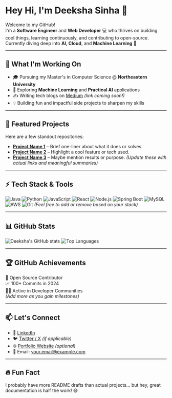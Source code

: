 # Hey Hi, I'm Deeksha Sinha 👋

Welcome to my GitHub!  
I'm a **Software Engineer** and **Web Developer** 💻 who thrives on building cool things, learning continuously, and contributing to open-source.  
Currently diving deep into **AI, Cloud**, and **Machine Learning** 🚀

---

## 🚀 What I'm Working On

- 🎓 Pursuing my Master's in Computer Science @ **Northeastern University**
- 🤖 Exploring **Machine Learning** and **Practical AI** applications
- ✍️ Writing tech blogs on [Medium](https://your-medium-link.com) *(link coming soon!)*
- 💡 Building fun and impactful side projects to sharpen my skills

---

## 📌 Featured Projects

Here are a few standout repositories:

- [**Project Name 1**](https://github.com/DeekshaSinha05/your-project1) – Brief one-liner about what it does or solves.
- [**Project Name 2**](https://github.com/DeekshaSinha05/your-project2) – Highlight a cool feature or tech used.
- [**Project Name 3**](https://github.com/DeekshaSinha05/your-project3) – Maybe mention results or purpose.
*(Update these with actual links and meaningful summaries)*

---

## ⚡ Tech Stack & Tools

![Java](https://img.shields.io/badge/Java-ED8B00?style=flat&logo=java&logoColor=white)
![Python](https://img.shields.io/badge/Python-3776AB?style=flat&logo=python&logoColor=white)
![JavaScript](https://img.shields.io/badge/JavaScript-F7DF1E?style=flat&logo=javascript&logoColor=black)
![React](https://img.shields.io/badge/React-20232A?style=flat&logo=react&logoColor=61DAFB)
![Node.js](https://img.shields.io/badge/Node.js-339933?style=flat&logo=nodedotjs&logoColor=white)
![Spring Boot](https://img.shields.io/badge/Spring%20Boot-6DB33F?style=flat&logo=spring-boot&logoColor=white)
![MySQL](https://img.shields.io/badge/MySQL-00758F?style=flat&logo=mysql&logoColor=white)
![AWS](https://img.shields.io/badge/AWS-232F3E?style=flat&logo=amazon-aws&logoColor=white)
![Git](https://img.shields.io/badge/Git-F05032?style=flat&logo=git&logoColor=white)
*(Feel free to add or remove based on your stack)*

---

## 📊 GitHub Stats

![Deeksha's GitHub stats](https://github-readme-stats.vercel.app/api?username=DeekshaSinha05&show_icons=true&theme=tokyonight)
![Top Languages](https://github-readme-stats.vercel.app/api/top-langs/?username=DeekshaSinha05&layout=compact&theme=tokyonight)

---

## 🏆 GitHub Achievements

<!-- You can add specific badges or achievements from your profile -->
🏅 Open Source Contributor  
📈 100+ Commits in 2024  
👯‍♀️ Active in Developer Communities  
*(Add more as you gain milestones)*

---

## 📫 Let's Connect

- 💼 [LinkedIn](https://www.linkedin.com/in/deekshasinha05/)
- 🐦 [Twitter / X](https://twitter.com/yourhandle) *(if applicable)*
- 🌐 [Portfolio Website](https://your-portfolio-link.com) *(optional)*
- 📧 Email: [your.email@example.com](mailto:your.email@example.com)

---

## 🔥 Fun Fact

I probably have more README drafts than actual projects... but hey, great documentation is half the work! 😄
